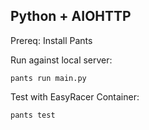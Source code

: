 Python + AIOHTTP
----------------

Prereq: Install Pants

Run against local server:
```
pants run main.py
```

Test with EasyRacer Container:
```
pants test
```
